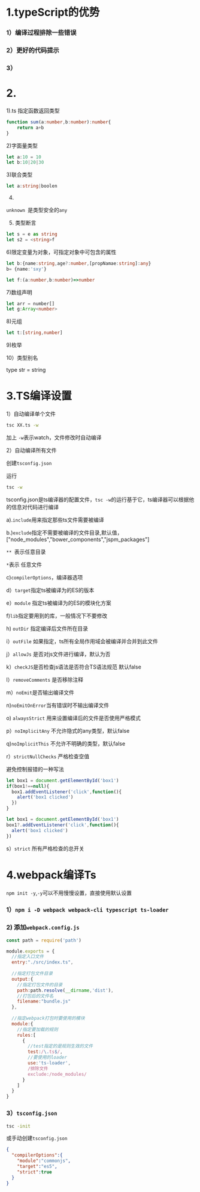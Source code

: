 # 1.typeScript的优势

### 1）编译过程排除一些错误

### 2）更好的代码提示

### 3） 



# 2.

1).ts 指定函数返回类型

```typescript
function sum(a:number,b:number):number{
	return a+b
}
```

2)字面量类型

```typescript
let a:10 = 10
let b:10|20|30
```

3)联合类型

```typescript
let a:string|boolen
```

4)

`unknown `是类型安全的`any`

5) 类型断言

```typescript
let s = e as string
let s2 = <string>f
```

6)限定变量为对象，可指定对象中可包含的属性

```typescript
let b:{name:string,age?:number,[propNamae:string]:any}
b= {name:'sxy'}
```

```typescript
let f:(a:number,b:number)=>number
```

7)数组声明

```typescript
let arr = number[]
let g:Array<number>
```

8)元组

```typescript
let t:[string,number]
```

9)枚举

10）类型别名

type str = string



# 3.TS编译设置

1）自动编译单个文件

```bash
tsc XX.ts -w
```

加上 `-w`表示watch，文件修改时自动编译

2）自动编译所有文件

创建`tsconfig.json`

运行

```bash
tsc -w
```

tsconfig.json是ts编译器的配置文件，`tsc -w`的运行基于它，ts编译器可以根据他的信息对代码进行编译

a).`include`用来指定那些ts文件需要被编译

b.)`exclude`指定不需要被编译的文件目录,默认值，["node_modules","bower_components","jspm_packages"]

 `** `表示任意目录

`*`表示 任意文件

c)`compilerOptions`，编译器选项

d）`target`指定ts被编译为的ES的版本

e）`module` 指定ts被编译为的ES的模块化方案

f)`lib`指定要用到的库，一般情况下不要修改

h) `outDir` 指定编译后文件所在目录

i）`outFile` 如果指定，ts所有全局作用域会被编译并合并到此文件

j）`allowJs` 是否对js文件进行编译，默认为否

k）`checkJS`是否检查js语法是否符合TS语法规范 默认false

l）`removeComments` 是否移除注释

m）`noEmit`是否输出编译文件 

n)`noEmitOnError`当有错误时不输出编译文件

o) `alwaysStrict` 用来设置编译后的文件是否使用严格模式

p）`noImplicitAny` 不允许隐式的any类型，默认false

q)`noImplicitThis` 不允许不明确的类型，默认false

r）`strictNullChecks`  严格检查空值

避免控制报错的一种写法

```typescript
let box1 = document.getElementById('box1')
if(box1!==null){
  box1.addEventListener('click',function(){
    alert('box1 clicked')
  })
}
```

```typescript
let box1 = document.getElementById('box1')
box1?.addEventListener('click',function(){
  alert('box1 clicked')
})
```

s）`strict` 所有严格检查的总开关



# 4.webpack编译Ts

`npm init -y`,`-y`可以不用慢慢设置，直接使用默认设置

### 1）`npm i -D webpack webpack-cli typescript ts-loader`

### 2)   添加`webpack.config.js`

```js
const path = require('path')

module.exports = {
  //指定入口文件
  entry:"./src/index.ts",
  
  //指定打包文件目录
  output:{
    //指定打包文件的目录
    path:path.resolve(__dirname,'dist'),
    //打包后的文件名
    filename:"bundle.js"
  },
  
  //指定webpack打包时要使用的模块
  module:{
    //指定要加载的规则
    rules:[
      {
        //test指定的是规则生效的文件
        test:/\.ts$/,
        //要使用的loader
        use:'ts-loader',
        /排除文件
        exclude:/node_modules/
      }
    ] 
  }
}
```

### 3）`tsconfig.json`

```bash
tsc -init
```

或手动创建`tsconfig.json`

```json
{
  "compilerOptions":{
    "module":"commonjs",
    "target":"es5",
    "strict":true
  }
}
```





